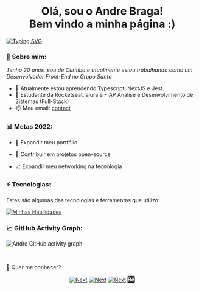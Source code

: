 <h1 align='center'>
  Olá, sou o Andre Braga!
  <br/>
  Bem vindo a minha página :)
</h1>

[![Typing SVG](https://readme-typing-svg.herokuapp.com?color=%2336BCF7&center=true&vCenter=true&width=600&lines=Hi+there+👋,+I+am+Andre+Braga;+Welcome+to+My+Profile!;Over+3+years+of+programming+experience;Always+learning+new+things+;Front+End+&+Designer+enthusiast+;React+community+member)](https://git.io/typing-svg)
</br>

### 🌻 Sobre mim:

<p>
  <em>
    Tenho 20 anos, sou de Curitiba e atualmente estou trabalhando como um Desenvolvedor Front-End no Grupo Santa
  </em>
</p>

- 🌱 Atualmente estou aprendendo Typescript, NextJS e Jest.
- 🚀 Estudante da Rocketseat, alura e FIAP Analise e Desenvolvimento de Sistemas (Full-Stack)
- 📫 Meu email: [contact](mailto:contato.andredevbr@gmail.com)


### 📊 Metas 2022:

- 📂 Expandir meu portfólio

- 🤝 Contribuir em projetos open-source

- 📈 Expandir meu networking na tecnologia


### ⚡ Tecnologias:

Estas são algumas das tecnologias e ferramentas que utilizo:

[![Minhas Habilidades](https://skillicons.dev/icons?i=html,css,js,ts,jest,react,nextjs,styledcomponents,sass,tailwind
)](https://skillicons.dev)

<!--   GitHub stats graph -->
### 📈 GitHub Activity Graph:
![Andre GitHub activity graph](https://activity-graph.herokuapp.com/graph?username=andrelnext&hide_border=true&theme=redical)

  </br>     
  
  
💬 Quer me conhecer?

<p align="center">
  <a href="https://codepen.io/andrebc" target="blank"><img align="center" src="https://cdn.jsdelivr.net/npm/simple-icons@3.0.1/icons/codepen.svg" alt="Next" height="20" width="20" /></a>
  <a href="https://www.linkedin.com/in/andre-cristo-998341200" target="blank"><img align="center" src="https://cdn.jsdelivr.net/npm/simple-icons@3.0.1/icons/linkedin.svg" alt="Next" height="20" width="20" /></a>
  <a href="https://stackoverflow.com/users/15325407/andre-cristo" target="blank"><img align="center" src="https://cdn.jsdelivr.net/npm/simple-icons@3.0.1/icons/stackoverflow.svg" alt="Next" height="20" width="20" /></a> 
  <a href="https://www.behance.net/andrbraga4" target="blank"><img align="center" src="https://raw.githubusercontent.com/devicons/devicon/master/icons/behance/behance-plain.svg" alt="Next" height="20" width="20" /></a> 
</p>
